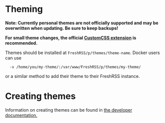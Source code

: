 # Theming

**Note: Currently personal themes are not officially supported and may be overwritten when updating. Be sure to keep backups!**

**For small theme changes, the official [CustomCSS extension](https://github.com/FreshRSS/Extensions) is recommended.**

Themes should be installed at `FreshRSS/p/themes/theme-name`. Docker users can use 

```
  -v /home/you/my-theme/:/var/www/FreshRSS/p/themes/my-theme/
``` 

or a similar method to add their theme to their FreshRSS instance. 

# Creating themes

Information on creating themes can be found in [the developer documentation.](/docs/en/developers/04_Frontend/02_Design)
